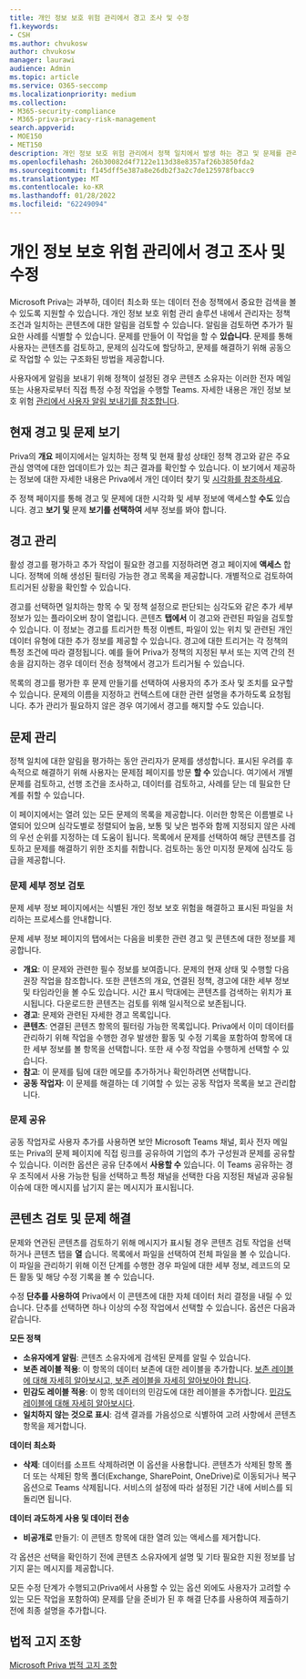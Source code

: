 ```yaml
---
title: 개인 정보 보호 위험 관리에서 경고 조사 및 수정
f1.keywords:
- CSH
ms.author: chvukosw
author: chvukosw
manager: laurawi
audience: Admin
ms.topic: article
ms.service: O365-seccomp
ms.localizationpriority: medium
ms.collection:
- M365-security-compliance
- M365-priva-privacy-risk-management
search.appverid:
- MOE150
- MET150
description: 개인 정보 보호 위험 관리에서 정책 일치에서 발생 하는 경고 및 문제를 관리하는 방법을 학습합니다.
ms.openlocfilehash: 26b30082d4f7122e113d38e8357af26b3850fda2
ms.sourcegitcommit: f145dff5e387a8e26db2f3a2c7de125978fbacc9
ms.translationtype: MT
ms.contentlocale: ko-KR
ms.lasthandoff: 01/28/2022
ms.locfileid: "62249094"
---
```

# <a name="investigate-and-remediate-alerts-in-privacy-risk-management"></a>개인 정보 보호 위험 관리에서 경고 조사 및 수정

Microsoft Priva는 과부하, 데이터 최소화 또는 데이터 전송 정책에서 중요한 검색을 볼 수 있도록 지원할 수 있습니다. 개인 정보 보호 위험 관리 솔루션 내에서 관리자는 정책 조건과  일치하는 콘텐츠에 대한 알림을 검토할 수 있습니다. 알림을 검토하면 추가가 필요한 사례를 식별할 수 있습니다. 문제를 만들어 이 작업을 할 수 **있습니다**. 문제를 통해 사용자는 콘텐츠를 검토하고, 문제의 심각도에 할당하고, 문제를 해결하기 위해 공동으로 작업할 수 있는 구조화된 방법을 제공합니다.

사용자에게 알림을 보내기 위해 정책이 설정된 경우 콘텐츠 소유자는 이러한 전자 메일 또는 사용자로부터 직접 특정 수정 작업을 수행할 Teams. 자세한 내용은 개인 정보 보호 위험 [관리에서 사용자 알림 보내기를 참조합니다](risk-management-notifications.md).

## <a name="view-current-alerts-and-issues"></a>현재 경고 및 문제 보기

Priva의 **개요** 페이지에서는 일치하는 정책 및 현재 활성 상태인 정책 경고와 같은 주요 관심 영역에 대한 업데이트가 있는 최근 결과를 확인할 수 있습니다. 이 보기에서 제공하는 정보에 대한 자세한 내용은 Priva에서 개인 데이터 찾기 및 [시각화를 참조하세요](priva-data-profile.md).

주 정책 페이지를 통해 경고 및 문제에 대한 시각화 및 세부 정보에 액세스할 **수도** 있습니다. 경고 **보기 및** 문제 **보기를 선택하여** 세부 정보를 봐야 합니다.

## <a name="manage-alerts"></a>경고 관리

활성 경고를 평가하고 추가 작업이 필요한 경고를 지정하려면 경고 페이지에 **액세스** 합니다. 정책에 의해 생성된 필터링 가능한 경고 목록을 제공합니다. 개별적으로 검토하여 트리거된 상황을 확인할 수 있습니다.

경고를 선택하면 일치하는 항목 수 및 정책 설정으로 판단되는 심각도와 같은 추가 세부 정보가 있는 플라이오버 창이 열립니다. 콘텐츠 **탭에서** 이 경고와 관련된 파일을 검토할 수 있습니다. 이 정보는 경고를 트리거한 특정 이벤트, 파일이 있는 위치 및 관련된 개인 데이터 유형에 대한 추가 정보를 제공할 수 있습니다. 경고에 대한 트리거는 각 정책의 특정 조건에 따라 결정됩니다. 예를 들어 Priva가 정책의 지정된 부서 또는 지역 간의 전송을 감지하는 경우 데이터 전송 정책에서 경고가 트리거될 수 있습니다.

목록의 경고를 평가한 후 문제 만들기를 선택하여 사용자의  추가 조사 및 조치를 요구할 수 있습니다. 문제의 이름을 지정하고 컨텍스트에 대한 관련 설명을 추가하도록 요청됩니다. 추가 관리가 필요하지 않은 경우 여기에서 경고를 해지할 수도 있습니다.

## <a name="manage-issues"></a>문제 관리

정책 일치에 대한 알림을 평가하는 동안 관리자가 문제를 생성합니다. 표시된 우려를 후속적으로 해결하기 위해 사용자는 문제점 페이지를 방문 **할 수** 있습니다. 여기에서 개별 문제를 검토하고, 선행 조건을 조사하고, 데이터를 검토하고, 사례를 닫는 데 필요한 단계를 취할 수 있습니다.

이 페이지에서는 열려 있는 모든 문제의 목록을 제공합니다. 이러한 항목은 이름별로 나열되어 있으며 심각도별로 정렬되어 높음, 보통 및 낮은 범주와 함께 지정되지 않은 사례의 우선 순위를 지정하는 데 도움이 됩니다. 목록에서 문제를 선택하여 해당 콘텐츠를 검토하고 문제를 해결하기 위한 조치를 취합니다. 검토하는 동안 미지정 문제에 심각도 등급을 제공합니다.

### <a name="review-issue-details"></a>문제 세부 정보 검토

문제 세부 정보 페이지에서는 식별된 개인 정보 보호 위험을 해결하고 표시된 파일을 처리하는 프로세스를 안내합니다.

문제 세부 정보 페이지의 탭에서는 다음을 비롯한 관련 경고 및 콘텐츠에 대한 정보를 제공합니다.

- **개요**: 이 문제와 관련한 필수 정보를 보여줍니다. 문제의 현재 상태 및 수행할 다음 권장 작업을 참조합니다. 또한 콘텐츠의 개요, 연결된 정책, 경고에 대한 세부 정보 및 타임라인을 볼 수도 있습니다. 시간 표시 막대에는 콘텐츠를 검색하는 위치가 표시됩니다. 다운로드한 콘텐츠는 검토를 위해 일시적으로 보존됩니다.
- **경고**: 문제와 관련된 자세한 경고 목록입니다.
- **콘텐츠**: 연결된 콘텐츠 항목의 필터링 가능한 목록입니다. Priva에서 이미 데이터를 관리하기 위해 작업을 수행한 경우 발생한 활동 및 수정 기록을 포함하여 항목에 대한 세부 정보를 볼 항목을 선택합니다. 또한 새 수정 작업을 수행하게 선택할 수 있습니다.
- **참고**: 이 문제를 팀에 대한 메모를 추가하거나 확인하려면 선택합니다.
- **공동 작업자**: 이 문제를 해결하는 데 기여할 수 있는 공동 작업자 목록을 보고 관리합니다.

### <a name="share-the-issue"></a>문제 공유

공동 작업자로 사용자 추가를 사용하면 보안 Microsoft Teams 채널, 회사 전자 메일 또는 Priva의 문제 페이지에 직접 링크를 공유하여 기업의 추가 구성원과 문제를 공유할 수 있습니다. 이러한 옵션은 공유 단추에서 **사용할 수** 있습니다. 이 Teams 공유하는 경우 조직에서 사용 가능한 팀을 선택하고 특정 채널을 선택한 다음 지정된 채널과 공유될 이슈에 대한 메시지를 남기지 묻는 메시지가 표시됩니다.

## <a name="review-content-and-remediate-issues"></a>콘텐츠 검토 및 문제 해결

문제와 연관된 콘텐츠를 검토하기 위해 메시지가 표시될 경우  콘텐츠 검토 작업을 선택하거나 콘텐츠 탭을 **열** 습니다. 목록에서 파일을 선택하여 전체 파일을  볼 수 있습니다. 이 파일을 관리하기 위해 이전 단계를 수행한 경우 파일에 대한 세부 정보, 레코드의 모든 활동 및 해당 수정 기록을 볼 수 있습니다.

수정 **단추를 사용하여** Priva에서 이 콘텐츠에 대한 자체 데이터 처리 결정을 내릴 수 있습니다. 단추를 선택하면 하나 이상의 수정 작업에서 선택할 수 있습니다. 옵션은 다음과 같습니다.

**모든 정책**

- **소유자에게 알림**: 콘텐츠 소유자에게 검색된 문제를 알릴 수 있습니다.
- **보존 레이블 적용**: 이 항목의 데이터 보존에 대한 레이블을 추가합니다. [보존 레이블에 대해 자세히 알아보시고, 보존 레이블을 자세히 알아보아야 합니다](/microsoft-365/compliance/create-apply-retention-labels).
- **민감도 레이블 적용**: 이 항목 데이터의 민감도에 대한 레이블을 추가합니다. [민감도 레이블에 대해 자세히 알아보시다](/microsoft-365/compliance/sensitivity-labels).
- **일치하지 않는 것으로 표시**: 검색 결과를 가음성으로 식별하여 고려 사항에서 콘텐츠 항목을 제거합니다.

**데이터 최소화**

- **삭제**: 데이터를 소프트 삭제하려면 이 옵션을 사용합니다. 콘텐츠가 삭제된 항목 폴더 또는 삭제된 항목 폴더(Exchange, SharePoint, OneDrive)로 이동되거나 복구 옵션으로 Teams 삭제됩니다. 서비스의 설정에 따라 설정된 기간 내에 서비스를 되돌리면 됩니다.

**데이터 과도하게 사용 및 데이터 전송**

- **비공개로** 만들기: 이 콘텐츠 항목에 대한 열려 있는 액세스를 제거합니다.

각 옵션은 선택을 확인하기 전에 콘텐츠 소유자에게 설명 및 기타 필요한 지원 정보를 남기지 묻는 메시지를 제공합니다.

모든 수정 단계가 수행되고(Priva에서 사용할 수 있는 옵션 외에도 사용자가 고려할 수 있는 모든 작업을 포함하여) 문제를 닫을 준비가 된 후 해결 단추를 사용하여 제출하기 전에 최종 설명을 추가합니다.

## <a name="legal-disclaimer"></a>법적 고지 조항

[Microsoft Priva 법적 고지 조항](priva-disclaimer.md)
